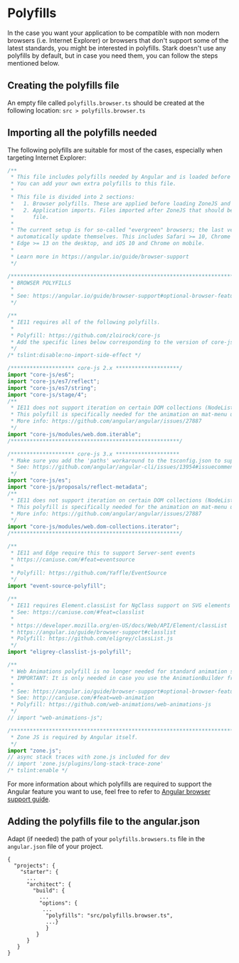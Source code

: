 # Polyfills

In the case you want your application to be compatible with non modern browsers (i.e. Internet Explorer) or browsers that don't support some of the latest standards, you might be interested in polyfills.
Stark doesn't use any polyfills by default, but in case you need them, you can follow the steps mentioned below.

## Creating the polyfills file

An empty file called `polyfills.browser.ts` should be created at the following location:
`src > polyfills.browser.ts`

## Importing all the polyfills needed

The following polyfills are suitable for most of the cases, especially when targeting Internet Explorer:

```typescript
/**
 * This file includes polyfills needed by Angular and is loaded before the app.
 * You can add your own extra polyfills to this file.
 *
 * This file is divided into 2 sections:
 *   1. Browser polyfills. These are applied before loading ZoneJS and are sorted by browsers.
 *   2. Application imports. Files imported after ZoneJS that should be loaded before your main
 *      file.
 *
 * The current setup is for so-called "evergreen" browsers; the last versions of browsers that
 * automatically update themselves. This includes Safari >= 10, Chrome >= 55 (including Opera),
 * Edge >= 13 on the desktop, and iOS 10 and Chrome on mobile.
 *
 * Learn more in https://angular.io/guide/browser-support
 */

/***************************************************************************************************
 * BROWSER POLYFILLS
 *
 * See: https://angular.io/guide/browser-support#optional-browser-features-to-polyfill
 */

/**
 * IE11 requires all of the following polyfills.
 *
 * Polyfill: https://github.com/zloirock/core-js
 * Add the specific lines below corresponding to the version of core-js you want to use: 2.x or 3.x
 */
/* tslint:disable:no-import-side-effect */

/******************** core-js 2.x ********************/
import "core-js/es6";
import "core-js/es7/reflect";
import "core-js/es7/string";
import "core-js/stage/4";
/**
 * IE11 does not support iteration on certain DOM collections (NodeList).
 * This polyfill is specifically needed for the animation on mat-menu used in stark-table.
 * More info: https://github.com/angular/angular/issues/27887
 */
import "core-js/modules/web.dom.iterable";
/*****************************************************/

/******************** core-js 3.x ********************
 * Make sure you add the 'paths' workaround to the tsconfig.json to support core-js 3.x with Angular CLI 7.x
 * See: https://github.com/angular/angular-cli/issues/13954#issuecomment-475452588
 */
import "core-js/es";
import "core-js/proposals/reflect-metadata";
/**
 * IE11 does not support iteration on certain DOM collections (NodeList).
 * This polyfill is specifically needed for the animation on mat-menu used in stark-table.
 * More info: https://github.com/angular/angular/issues/27887
 */
import "core-js/modules/web.dom-collections.iterator";
/*****************************************************/

/**
 * IE11 and Edge require this to support Server-sent events
 * https://caniuse.com/#feat=eventsource
 *
 * Polyfill: https://github.com/Yaffle/EventSource
 */
import "event-source-polyfill";

/**
 * IE11 requires Element.classList for NgClass support on SVG elements
 * See: https://caniuse.com/#feat=classlist
 *
 * https://developer.mozilla.org/en-US/docs/Web/API/Element/classList
 * https://angular.io/guide/browser-support#classlist
 * Polyfill: https://github.com/eligrey/classList.js
 */
import "eligrey-classlist-js-polyfill";

/**
 * Web Animations polyfill is no longer needed for standard animation support as of Angular 6
 * IMPORTANT: It is only needed in case you use the AnimationBuilder from '@angular/animations' in the application
 *
 * See: https://angular.io/guide/browser-support#optional-browser-features-to-polyfill
 * See: http://caniuse.com/#feat=web-animation
 * Polyfill: https://github.com/web-animations/web-animations-js
 */
// import "web-animations-js";

/***************************************************************************************************
 * Zone JS is required by Angular itself.
 */
import "zone.js";
// async stack traces with zone.js included for dev
// import 'zone.js/plugins/long-stack-trace-zone'
/* tslint:enable */
```

For more information about which polyfills are required to support the Angular feature you want to use,
feel free to refer to [Angular browser support guide](https://angular.io/guide/browser-support#mandatory-polyfills).

## Adding the polyfills file to the angular.json

Adapt (if needed) the path of your `polyfills.browsers.ts` file in the `angular.json` file of your project.

```
{
  "projects": {
    "starter": {
      ...
      "architect": {
        "build": {
          ...
          "options": {
           ...
            "polyfills": "src/polyfills.browser.ts",
            ...}
            }
         }
      }
   }
}
```
